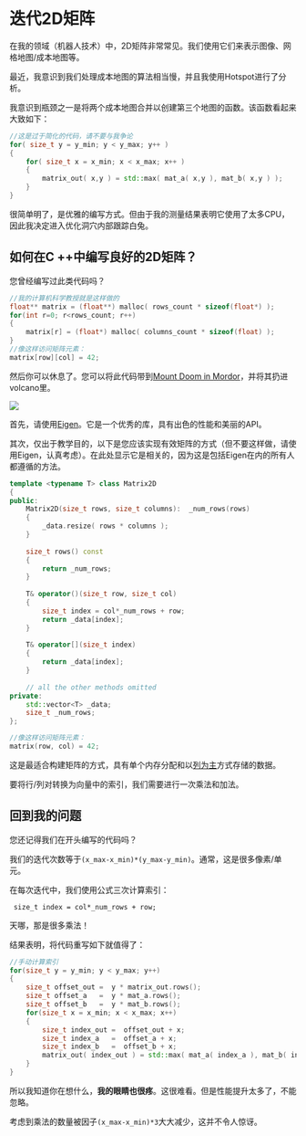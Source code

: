 # 迭代2D矩阵

在我的领域（机器人技术）中，2D矩阵非常常见。我们使用它们来表示图像、网格地图/成本地图等。

最近，我意识到我们处理成本地图的算法相当慢，并且我使用Hotspot进行了分析。

我意识到瓶颈之一是将两个成本地图合并以创建第三个地图的函数。该函数看起来大致如下：

```C++
//这是过于简化的代码，请不要与我争论
for( size_t y = y_min; y < y_max; y++ ) 
{
    for( size_t x = x_min; x < x_max; x++ ) 
    {
        matrix_out( x,y ) = std::max( mat_a( x,y ), mat_b( x,y ) ); 
    }
}
```

很简单明了，是优雅的编写方式。但由于我的测量结果表明它使用了太多CPU，因此我决定进入优化洞穴内部跟踪白兔。

## 如何在C ++中编写良好的2D矩阵？

您曾经编写过此类代码吗？

```C++
//我的计算机科学教授就是这样做的
float** matrix = (float**) malloc( rows_count * sizeof(float*) );
for(int r=0; r<rows_count; r++) 
{
    matrix[r] = (float*) malloc( columns_count * sizeof(float) );
}
//像这样访问矩阵元素：
matrix[row][col] = 42;
```

然后你可以休息了。您可以将此代码带到[Mount Doom in Mordor](https://en.wikipedia.org/wiki/Mount_Doom)，并将其扔进volcano里。

![](img/mordor.jpg)

首先，请使用[Eigen](http://eigen.tuxfamily.org)。它是一个优秀的库，具有出色的性能和美丽的API。

其次，仅出于教学目的，以下是您应该实现有效矩阵的方式（但不要这样做，请使用Eigen，认真考虑）。在此处显示它是相关的，因为这是包括Eigen在内的所有人都遵循的方法。

```C++
template <typename T> class Matrix2D
{
public:
    Matrix2D(size_t rows, size_t columns):  _num_rows(rows)
    {
        _data.resize( rows * columns );
    }
    
    size_t rows() const
    { 
    	return _num_rows; 
    }
    
    T& operator()(size_t row, size_t col)  
    {
        size_t index = col*_num_rows + row; 
        return _data[index];
    }
    
    T& operator[](size_t index)  
    {
        return _data[index];
    }
    
    // all the other methods omitted
private:
    std::vector<T> _data;
    size_t _num_rows;
};

//像这样访问矩阵元素：
matrix(row, col) = 42;
```

这是最适合构建矩阵的方式，具有单个内存分配和以[列为主](https://www.geeksforgeeks.org/row-wise-vs-column-wise-traversal-matrix/)方式存储的数据。

要将行/列对转换为向量中的索引，我们需要进行一次乘法和加法。

## 回到我的问题

您还记得我们在开头编写的代码吗？

我们的迭代次数等于`(x_max-x_min)*(y_max-y_min)`。通常，这是很多像素/单元。

在每次迭代中，我们使用公式三次计算索引：

     size_t index = col*_num_rows + row;

天哪，那是很多乘法！

结果表明，将代码重写如下就值得了：

```C++
//手动计算索引
for(size_t y = y_min; y < y_max; y++) 
{
    size_t offset_out =  y * matrix_out.rows();
    size_t offset_a   =  y * mat_a.rows();
    size_t offset_b   =  y * mat_b.rows();
    for(size_t x = x_min; x < x_max; x++) 
    {
        size_t index_out =  offset_out + x;
        size_t index_a   =  offset_a + x;
        size_t index_b   =  offset_b + x;
        matrix_out( index_out ) = std::max( mat_a( index_a ), mat_b( index_b ) ); 
    }
}
```

所以我知道你在想什么，**我的眼睛也很疼**。这很难看。但是性能提升太多了，不能忽略。

考虑到乘法的数量被因子`(x_max-x_min)*3`大大减少，这并不令人惊讶。



